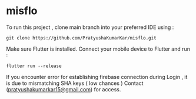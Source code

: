 # misflo

To run this project , clone main branch into your preferred IDE using :

`git clone https://github.com/PratyushaKumarKar/misflo.git`

Make sure Flutter is installed. 
Connect your mobile device to Flutter and run :

`flutter run --release`

If you encounter error for establishing firebase connection during Login , it is due to mismatching SHA keys ( low chances )
Contact (pratyushakumarkar15@gmail.com) for access.

